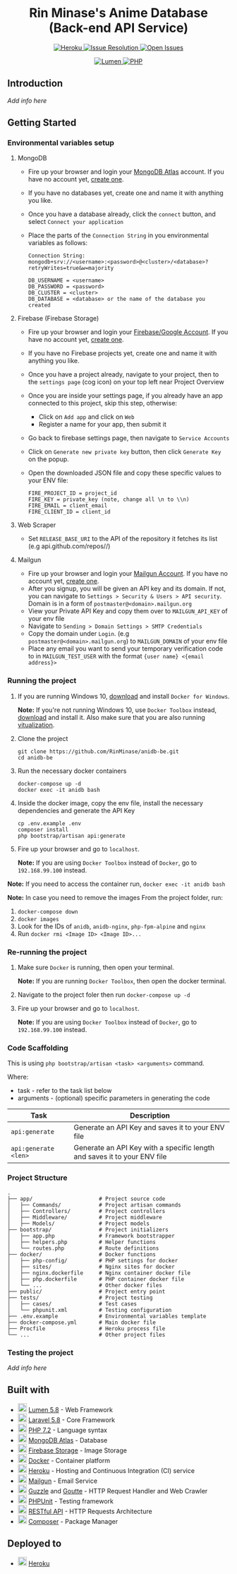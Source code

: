 <h1 align="center"> Rin Minase's Anime Database<br>(Back-end API Service) </h1>

<p align="center">
    <a href="">
        <img alt="Heroku" src="https://rin-heroku-badge.herokuapp.com/?app=rin-anidb&svg=1&root=deploy-status">
    </a>
    <a href="http://isitmaintained.com/project/RinMinase/anidb-be">
        <img alt="Issue Resolution" src="http://isitmaintained.com/badge/resolution/RinMinase/anidb-be.svg">
    </a>
    <a href="http://isitmaintained.com/project/RinMinase/anidb-be">
        <img alt="Open Issues" src="http://isitmaintained.com/badge/open/RinMinase/anidb-be.svg">
    </a>
</p>
<p align="center">
    <a href="https://lumen.laravel.com/">
        <img alt="Lumen" src="https://img.shields.io/badge/lumen-%5E5.8.10-red.svg?logo=laravel&logoColor=white">
    </a>
    <a href="https://php.net/">
        <img alt="PHP" src="https://img.shields.io/badge/php-7.2.19-blue.svg?logo=php&logoColor=white">
    </a>
</p>

## Introduction
_Add info here_

## Getting Started

### Environmental variables setup
1. MongoDB
    - Fire up your browser and login your [MongoDB Atlas](https://cloud.mongodb.com/user#/atlas/login) account. If you have no account yet, [create one](https://cloud.mongodb.com/user#/atlas/register/accountProfile).
    - If you have no databases yet, create one and name it with anything you like.
    - Once you have a database already, click the `connect` button, and select `Connect your application`
    - Place the parts of the `Connection String` in you environmental variables as follows:

        ```
        Connection String:
        mongodb+srv://<username>:<password>@<cluster>/<database>?retryWrites=true&w=majority

        DB_USERNAME = <username>
        DB_PASSWORD = <password>
        DB_CLUSTER = <cluster>
        DB_DATABASE = <database> or the name of the database you created
        ```

2. Firebase (Firebase Storage)
    - Fire up your browser and login your [Firebase/Google Account](https://console.firebase.google.com). If you have no account yet, [create one](https://accounts.google.com/signup/v2/webcreateaccount?flowEntry=SignUp&flowName=GlifWebSignIn).
    - If you have no Firebase projects yet, create one and name it with anything you like.
    - Once you have a project already, navigate to your project, then to the `settings page` (cog icon) on your top left near Project Overview
    - Once you are inside your settings page, if you already have an app connected to this project, skip this step, otherwise:
        - Click on `Add app` and click on `Web`
        - Register a name for your app, then submit it
    - Go back to firebase settings page, then navigate to `Service Accounts`
    - Click on `Generate new private key` button, then click `Generate Key` on the popup.
    - Open the downloaded JSON file and copy these specific values to your ENV file:

        ```
        FIRE_PROJECT_ID = project_id
        FIRE_KEY = private_key (note, change all \n to \\n)
        FIRE_EMAIL = client_email
        FIRE_CLIENT_ID = client_id
        ```

3. Web Scraper
    - Set `RELEASE_BASE_URI` to the API of the repository it fetches its list (e.g api.github.com/repos/<UserName>/<Repository>)

4. Mailgun
    - Fire up your browser and login your [Mailgun Account](https://app.mailgun.com). If you have no account yet, [create one](https://signup.mailgun.com/new/signup).
    - After you signup, you will be given an API key and its domain. If not, you can navigate to `Settings > Security & Users > API security`. Domain is in a form of `postmaster@<domain>.mailgun.org`
    - View your Private API Key and copy them over to `MAILGUN_API_KEY` of your env file
    - Navigate to `Sending > Domain Settings > SMTP Credentials`
    - Copy the domain under `Login`. (e.g `postmaster@<domain>.mailgun.org`) to `MAILGUN_DOMAIN` of your env file
    - Place any email you want to send your temporary verification code to in `MAILGUN_TEST_USER` with the format `{user name} <{email address}>`

### Running the project
1. If you are running Windows 10, [download](https://download.docker.com/win/stable/Docker%20for%20Windows%20Installer.exe) and install `Docker for Windows`.

    **Note:** If you're not running Windows 10, use `Docker Toolbox` instead, [download](https://docs.docker.com/toolbox/toolbox_install_windows/#step-2-install-docker-toolbox) and install it. Also make sure that you are also running [vitualization](https://docs.docker.com/toolbox/toolbox_install_windows/#step-1-check-your-version).

2. Clone the project

    ```
    git clone https://github.com/RinMinase/anidb-be.git
    cd anidb-be
    ```

3. Run the necessary docker containers

    ```
    docker-compose up -d
    docker exec -it anidb bash
    ```

4. Inside the docker image, copy the env file, install the necessary dependencies and generate the API Key

    ```
    cp .env.example .env
    composer install
    php bootstrap/artisan api:generate
    ```

5. Fire up your browser and go to `localhost`.

    **Note:** If you are using `Docker Toolbox` instead of `Docker`, go to `192.168.99.100` instead.

**Note:**
If you need to access the container run, `docker exec -it anidb bash`

**Note:**
In case you need to remove the images
From the project folder, run:
1. `docker-compose down`
2. `docker images`
3. Look for the IDs of `anidb`, `anidb-nginx`, `php-fpm-alpine` and `nginx`
4. Run `docker rmi <Image ID> <Image ID>...`

### Re-running the project
1. Make sure `Docker` is running, then open your terminal.

    **Note:** If you are running `Docker Toolbox`, then open the docker terminal.

2. Navigate to the project foler then run `docker-compose up -d`

3. Fire up your browser and go to `localhost`.

    **Note:** If you are using `Docker Toolbox` instead of `Docker`, go to `192.168.99.100` instead.


### Code Scaffolding
This is using `php bootstrap/artisan <task> <arguments>` command.

Where:
- task - refer to the task list below
- arguments - (optional) specific parameters in generating the code

| Task                 | Description                                                              |
| -------------------- | ------------------------------------------------------------------------ |
| `api:generate`       | Generate an API Key and saves it to your ENV file                        |
| `api:generate <len>` | Generate an API Key with a specific length and saves it to your ENV file |

### Project Structure
    .
    ├── app/                     # Project source code
    │   ├── Commands/            # Project artisan commands
    │   ├── Controllers/         # Project controllers
    │   ├── Middleware/          # Project middleware
    │   ├── Models/              # Project models
    ├── bootstrap/               # Project initializers
    │   ├── app.php              # Framework bootstrapper
    │   ├── helpers.php          # Helper functions
    │   └── routes.php           # Route definitions
    ├── docker/                  # Docker functions
    │   ├── php-config/          # PHP settings for docker
    │   ├── sites/               # Nginx sites for docker
    │   ├── nginx.dockerfile     # Nginx container docker file
    │   ├── php.dockerfile       # PHP container docker file
    │   └── ...                  # Other docker files
    ├── public/                  # Project entry point
    ├── tests/                   # Project testing
    │   ├── cases/               # Test cases
    │   └── phpunit.xml          # Testing configuration
    ├── .env.example             # Environmental variables template
    ├── docker-compose.yml       # Main docker file
    ├── Procfile                 # Heroku process file
    └── ...                      # Other project files

### Testing the project
_Add info here_

## Built with
* <img width=20 height=20 src="https://lumen.laravel.com/img/favicons/favicon-32x32.png"> [Lumen 5.8](https://lumen.laravel.com/) - Web Framework
* <img width=20 height=20 src="https://laravel.com/img/favicon/favicon.ico"> [Laravel 5.8](https://laravel.com/) - Core Framework
* <img width=20 height=20 src="https://www.php.net/favicon.ico"> [PHP 7.2](https://php.net/) - Language syntax
* <img width=20 height=20 src="https://www.mongodb.com/assets/images/global/favicon.ico"> [MongoDB Atlas](https://www.mongodb.com/cloud/atlas) - Database
* <img width=20 height=20 src="https://firebase.google.com/favicon.ico"> [Firebase Storage](https://firebase.google.com/) - Image Storage
* <img width=20 height=20 src="https://www.docker.com/sites/default/files/d8/Docker-R-Logo-08-2018-Monochomatic-RGB_Moby-x1.png"> [Docker](https://www.docker.com/) - Container platform
* <img width=20 height=20 src="https://www.herokucdn.com/favicons/favicon.ico"> [Heroku](https://www.heroku.com/) - Hosting and Continuous Integration (CI) service
* <img width=20 height=20 src="https://app.mailgun.com/assets/pilot/images/favicon.png"> [Mailgun](https://www.mailgun.com/) - Email Service
* <img width=20 height=20 src="https://res.cloudinary.com/rin-minase/image/upload/v1563088072/guzzle.png"> [Guzzle](http://docs.guzzlephp.org/) and [Goutte](https://goutte.readthedocs.io/) - HTTP Request Handler and Web Crawler
* <img width=20 height=20 src="https://res.cloudinary.com/rin-minase/image/upload/v1562606888/phpunit.png"> [PHPUnit](https://phpunit.de/index.html) - Testing framework
* <img width=20 height=20 src="https://restfulapi.net/wp-content/uploads/rest.png"> [RESTful API](https://restfulapi.net/) - HTTP Requests Architecture
* <img width=20 height=20 src="https://getcomposer.org/favicon.ico"> [Composer](https://getcomposer.org/) - Package Manager
<!-- * <img width=20 height=20 src="https://www.sonarqube.org/favicon.ico"> [Codecov](https://www.sonarqube.org/) - Code Inspection and Reliability -->
<!-- * <img width=20 height=20 src="https://codecov.io/static/favicons/favicon-32x32.png"> [Codecov](https://codecov.io/) - Code Coverage -->

## Deployed to
* <img width=20 height=20 src="https://www.herokucdn.com/favicons/favicon.ico"> [Heroku](http://rin-anidb.herokuapp.com)
